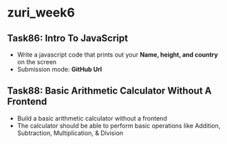# zuri_week6

## Task86:  Intro To JavaScript

- Write a javascript code that prints out your **Name, height, and country** on the screen  
- Submission mode:  **GitHub Url**

## Task88: Basic Arithmetic Calculator Without A Frontend

- Build a basic arithmetic calculator without a frontend  
- The calculator should be able to perform basic operations like Addition, Subtraction, Multiplication, & Division

